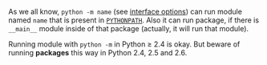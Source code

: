 As we all know, `python -m name` (see
[interface options](http://docs.python.org/2.7/using/cmdline.html#using-on-interface-options))
can run module named `name` that is present in
[`PYTHONPATH`](http://docs.python.org/2.7/using/cmdline.html#envvar-PYTHONPATH). Also it
can run package, if there is `__main__` module inside of that package (actually, it will run that module).

Running module with `python -m` in Python ≥ 2.4 is okay. But beware of running **packages** this way
in Python 2.4, 2.5 and 2.6.
